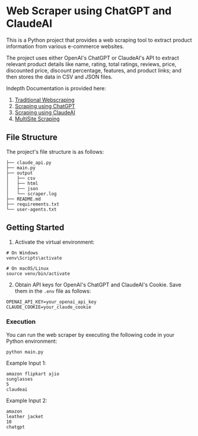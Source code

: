 # Web Scraper using ChatGPT and ClaudeAI

This is a Python project that provides a web scraping tool to extract product information from various e-commerce websites. 

The project uses either OpenAI's ChatGPT or ClaudeAI's API to extract relevant product details like  name, rating, total ratings, reviews, price, discounted price, discount percentage, features, and product links; and then stores the data in CSV and JSON files.

Indepth Documentation is provided here:
1. [Traditional Webscraping](https://docs.google.com/document/u/0/d/1Jk-6RsCK67KJWohI8ARTEEQlBKOkNSzgCY1l0eAncaw/edit)
2. [Scraping using ChatGPT](https://docs.google.com/document/u/0/d/1i1D-dcJKXb6wrYwxuEaExqfC7nVzo-D1DAhVSDV_TH8/edit) 
3. [Scraping using ClaudeAI](https://docs.google.com/document/u/0/d/1nDeQBy-ey5j-J8GknnzGhNDVBrnVgnNi1v8btKbwNL8/edit)
4. [MultiSite Scraping](https://docs.google.com/document/u/0/d/1YIskj2o-g8AJ2T9JFyNJkSiHz_H-8VvhGa1cSA-4k5Y/edit)

## File Structure

The project's file structure is as follows:
```
├── claude_api.py
├── main.py
├── output
│   ├── csv
│   ├── html
│   ├── json
│   └── scraper.log
├── README.md
├── requirements.txt
└── user-agents.txt
```


## Getting Started

1. Activate the virtual environment:

```shell
# On Windows
venv\Scripts\activate

# On macOS/Linux
source venv/bin/activate
```

2. Obtain API keys for OpenAI's ChatGPT and ClaudeAI's Cookie. Save them in the `.env` file as follows:

```
OPENAI_API_KEY=your_openai_api_key
CLAUDE_COOKIE=your_claude_cookie
```

### Execution

You can run the web scraper by executing the following code in your Python environment:

```shell
python main.py
```

Example Input 1:
```shell
amazon flipkart ajio
sunglasses
5
claudeai
```

Example Input 2:
```shell
amazon
leather jacket
10
chatgpt
```